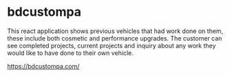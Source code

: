 # bdcustompa

This react application shows previous vehicles that had work done on them, these include both cosmetic and performance upgrades. The customer can see completed projects, current projects and inquiry about any work they would like to have done to their own vehicle.

https://bdcustompa.com/
